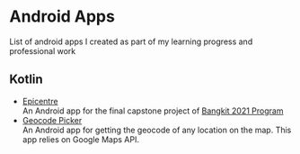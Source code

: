 # Android Apps
List of android apps I created as part of my learning progress and professional work

## Kotlin
- [Epicentre](https://github.com/ahmadfebrianto/bangkit2021-capstone-project/tree/main/Android/ENDF)  
  An Android app for the final capstone project of [Bangkit 2021 Program](https://grow.google/intl/id_id/bangkit/)
- [Geocode Picker](https://github.com/ahmadfebrianto/geocode-picker)   
  An Android app for getting the geocode of any location on the map. This app relies on Google Maps API.
